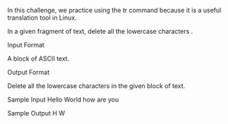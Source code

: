 In this challenge, we practice using the tr command because it is a useful translation tool in Linux.

In a given fragment of text, delete all the lowercase characters .

Input Format

A block of ASCII text.

Output Format

Delete all the lowercase characters in the given block of text.

Sample Input
Hello
World
how are you

Sample Output
H
W